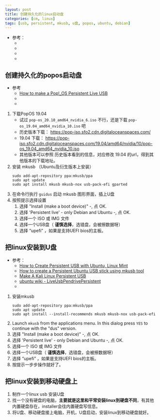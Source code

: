 ```yaml
---
layout: post
title: 创建持久化的linux启动盘
categories: [cm, linux]
tags: [usb, persistent, mkusb, u盘, popos, ubuntu, debian]
---
```


* 参考： 
  * []()
  * []()
  * []()
  * []()

## 创建持久化的popos启动盘

* 参考
  * [How to make a Pop!_OS Persistent Live USB](https://medium.com/@randol_rainsford/how-to-make-a-pop-os-persistent-live-usb-f96e776dccc)
  * []()
  * []()

1. 下载PopOS 19.04
    * 试过 `pop-os_20.10_amd64_nvidia_6.iso` 不行，还是下载 `pop-os_19.04_amd64_nvidia_10.iso` 吧
    * 历史版本下载： <https://pop-iso.sfo2.cdn.digitaloceanspaces.com/>
    * 19.04 下载： <https://pop-iso.sfo2.cdn.digitaloceanspaces.com/19.04/amd64/nvidia/10/pop-os_19.04_amd64_nvidia_10.iso>
    * 其他版本可以参照 历史版本看到的信息，对应修改 19.04 的url，得到其他版本的下载地址。
1. 安装 mkusb （Ubuntu及衍生版本上安装）
    ~~~
    sudo add-apt-repository ppa:mkusb/ppa
    sudo apt update
    sudo apt install mkusb mkusb-nox usb-pack-efi gparted
    ~~~
1. 在命令行执行 `guidus` 启动 mkusb 图形界面，插上U盘
1. 按照提示选择设置
    1. 选择 "Install (make a boot device)" -, 点 OK.
    1. 选择 'Persistent live' - only Debian and Ubuntu -, 点 OK.
    1. 选择一个 ISO 或 IMG 文件
    1. 选择一个USB盘（ **谨慎选择**，选错盘，会被擦数据呀）
    1. 选择  “upefi” ，如果是支持UEFI bios的主板。


## 把linux安装到U盘


* 参考： 
  * [How to Create Persistent USB with Ubuntu, Linux Mint](https://www.debugpoint.com/2019/10/how-to-create-persistent-usb-ubuntu-linux-mint/)
  * [How to create a Persistent Ubuntu USB stick using mkusb tool](https://linuxconfig.org/how-to-create-a-persistent-ubuntu-usb-stick-using-mkusb-tool)
  * [Make A Kali Linux Persistent USB](https://linuxconfig.org/make-a-kali-linux-persistent-usb)
  * [ubuntu wiki - LiveUsbPendrivePersistent](https://wiki.ubuntu.com/LiveUsbPendrivePersistent)
  * []()

1. 安装mkusb
    ~~~
    sudo add-apt-repository ppa:mkusb/ppa
    sudo apt update
    sudo apt install --install-recommends mkusb mkusb-nox usb-pack-efi
    ~~~
1. Launch `mkusb` from the applications menu.
    In this dialog press `YES` to continue with the "dus" version.
1. 选择 "Install (make a boot device)" -, 点 OK.
1. 选择 'Persistent live' - only Debian and Ubuntu -, 点 OK.
1. 选择一个 ISO 或 IMG 文件
1. 选择一个USB盘（ **谨慎选择**，选错盘，会被擦数据呀）
1. 选择  “upefi” ，如果是支持UEFI bios的主板。
1. 按提示一步步操作就好了。








## 把linux安装到移动硬盘上


1. 制作一个linux usb 安装U盘
1. 找一个没有硬盘的电脑，**主要就是这里和平常安装linux到硬盘不同**，有其他内置硬盘存在，installer会往内置硬盘写信息。
1. 将U盘、移动硬盘接上电脑，开机，U盘启动，安装linux到移动硬盘就好。






